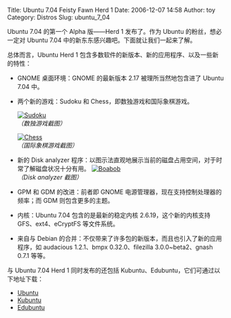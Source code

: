 Title: Ubuntu 7.04 Feisty Fawn Herd 1
Date: 2006-12-07 14:58
Author: toy
Category: Distros
Slug: ubuntu_7_04

Ubuntu 7.04 的第一个 Alpha 版——Herd 1 发布了。作为 Ubuntu
的粉丝，想必一定对 Ubuntu 7.04
中的新东东感兴趣吧。下面就让我们一起来了解。

总体而言，Ubuntu Herd 1
包含多数软件的新版本、新的应用程序、以及一些新的特性：

-   GNOME 桌面环境：GNOME 的最新版本 2.17 被理所当然地包含进了 Ubuntu
    7.04 中。
-   两个新的游戏：Sudoku 和 Chess，即数独游戏和国际象棋游戏。

    [![Sudoku](http://i.linuxtoy.org/i/2006/12/sudoku_s.png)](http://i.linuxtoy.org/i/2006/12/sudoku.png)  
    *（数独游戏截图）*

    [![Chess](http://i.linuxtoy.org/i/2006/12/chess_s.png)](http://i.linuxtoy.org/i/2006/12/chess.png)  
    *（国际象棋游戏截图）*

-   新的 Disk analyzer
    程序：以图示法直观地展示当前的磁盘占用空间，对于时常了解磁盘状况十分有用。
    [![Boabob](http://i.linuxtoy.org/i/2006/12/boabob_s.png)](http://i.linuxtoy.org/i/2006/12/boabob.png)  
    *（Disk analyzer 截图）*
-   GPM 和 GDM 的改进：前者即 GNOME
    电源管理器，现在支持控制处理器的频率；而 GDM 则包含更多的主题。
-   内核：Ubuntu 7.04 包含的是最新的稳定内核 2.6.19，这个新的内核支持
    GFS、ext4、eCryptFS 等文件系统。
-   来自与 Debian
    的合并：不仅带来了许多包的新版本，而且也引入了新的应用程序，如
    audacious 1.2.1、bmpx 0.32.0、filezilla 3.0.0~beta2、gnash 0.7.1
    等等。

与 Ubuntu 7.04 Herd 1 同时发布的还包括
Kubuntu、Edubuntu，它们可通过以下地址下载：

-   [Ubuntu](http://cdimage.ubuntu.com/releases/feisty/herd-1/)
-   [Kubuntu](http://cdimage.ubuntu.com/kubuntu/releases/feisty/herd-1/)
-   [Edubuntu](http://cdimage.ubuntu.com/edubuntu/releases/feisty/herd-1/)

